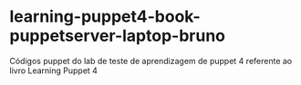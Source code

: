 # learning-puppet4-book-puppetserver-laptop-bruno
Códigos puppet do lab de teste de aprendizagem de puppet 4 referente ao livro Learning Puppet 4
